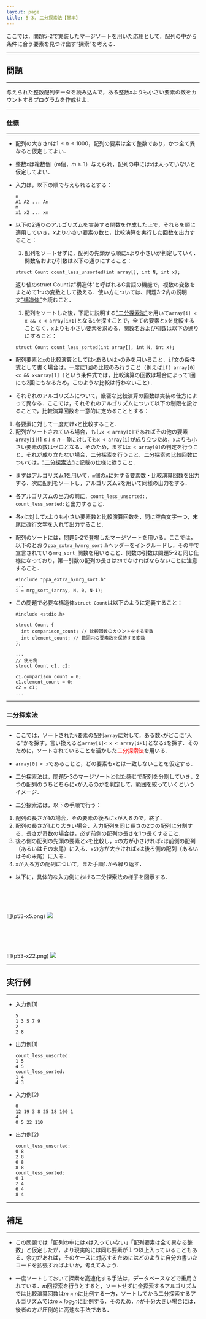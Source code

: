 ```yaml
---
layout: page
title: 5-3. 二分探索法【基本】
---
```


ここでは，問題5-2で実装したマージソートを用いた応用として，配列の中から条件に合う要素を見つけ出す”探索”を考える．

---
## 問題
---
与えられた整数配列データを読み込んで，ある整数$x$よりも小さい要素の数をカウントするプログラムを作成せよ．

---
### 仕様
---
- 配列の大きさ$n$は$1\le n \le 1000$，配列の要素は全て整数であり，かつ全て異なると仮定してよい．

- 整数$x$は複数個（$m$個，$m\ge1$）与えられ，配列の中には$x$は入っていないと仮定してよい．

- 入力は，以下の順で与えられるとする：

  ```
  n
  A1 A2 ... An
  m
  x1 x2 ... xm
  ```

- 以下の2通りのアルゴリズムを実装する関数を作成した上で，それらを順に適用していき，$x$より小さい要素の数と，比較演算を実行した回数を出力すること：
  1. 配列をソートせずに，配列の先頭から順に$x$より小さいか判定していく．関数名および引数は以下の通りにすること：

  ```
  struct Count count_less_unsorted(int array[], int N, int x);
  ```

  返り値のstruct Countは"構造体"と呼ばれるC言語の機能で，複数の変数をまとめて1つの変数として扱える．使い方については、問題3-2内の説明文["構造体"](/ppa-public/chapter3/p32-dIyXeyVb.html#structure)を読むこと．

  1. 配列をソートした後，下記に説明する["二分探索法"](#binary_search)を用いて`array[i] < x && x < array[i+1]`となる`i`を探すことで，全ての要素と`x`を比較することなく，`x`よりも小さい要素を求める．関数名および引数は以下の通りにすること：

  ```
  struct Count count_less_sorted(int array[], int N, int x);
  ```

- 配列要素と`x`の比較演算としては`<`あるいは`>`のみを用いること．`if`文の条件式として書く場合は，一度に1回の比較のみ行うこと（例えば`if( array[0]<x && x<array[1] )`という条件式では，比較演算の回数は場合によって1回にも2回にもなるため，このような比較は行わないこと）．

- それぞれのアルゴリズムについて，厳密な比較演算の回数は実装の仕方によって異なる．ここでは，それぞれのアルゴリズムについて以下の制限を設けることで，比較演算回数を一意的に定めることとする：
1. 各要素に対して一度だけ`x`と比較すること．
2. 配列がソートされている場合，もし`x < array[0]`であればその他の要素`array[i]`($1\le i \le n-1$)に対しても`x < array[i]`が成り立つため，`x`よりも小さい要素の数はゼロとなる．そのため，まずは`x < array[0]`の判定を行うこと．それが成り立たない場合，二分探索を行うこと．二分探索の比較回数については，["二分探索法"](#binary_search)に記載の仕様に従うこと．

- まずはアルゴリズム1を用いて，`m`個の`x`に対する要素数・比較演算回数を出力する．次に配列をソートし，アルゴリズム2を用いて同様の出力をする．

- 各アルゴリズムの出力の前に，`count_less_unsorted:`，`count_less_sorted:`と出力すること．

- 各$x$に対して$x$よりも小さい要素数と比較演算回数を，間に空白文字一つ，末尾に改行文字を入れて出力すること．

- 配列のソートには，問題5-2で登場したマージソートを用いる．ここでは，以下のとおり`ppa_extra_h/mrg_sort.h`ヘッダーをインクルードし，その中で宣言されている`mrg_sort_`関数を用いること．関数の引数は問題5-2と同じ仕様になっており，第一引数の配列の長さは`2N`でなければならないことに注意すること．

  ```
  #include "ppa_extra_h/mrg_sort.h"
  ...
  i = mrg_sort_(array, N, 0, N-1);
  ```

- この問題で必要な構造体`struct Count`は以下のように定義すること：

  ```
  #include <stdio.h>

  struct Count {
    int comparison_count; // 比較回数のカウントをする変数
    int element_count; // 範囲内の要素数を保持する変数
  };

  ...
  // 使用例
  struct Count c1, c2;

  c1.comparison_count = 0;
  c1.element_count = 0;
  c2 = c1;
  ...
  ```

---
### 二分探索法<a name="binary_search"></a>
---
- ここでは，ソートされた`N`要素の配列`array`に対して，ある数`x`がどこに”入る”かを探す，言い換えると`array[i]< x < array[i+1]`となる`i`を探す．そのために，ソートされていることを活かした<font color="red">二分探索法</font>を用いる．

- `array[0] < x`であることと，どの要素も`x`とは一致しないことを仮定する．

- 二分探索法は，問題5-3のマージソートと似た感じで配列を分割していき，2つの配列のうちどちらに`x`が入るのかを判定して，範囲を絞っていくというイメージ．

- 二分探索法は，以下の手順で行う：
1. 配列の長さが1の場合，その要素の後ろに`x`が入るので，終了．
2. 配列の長さが1より大きい場合、入力配列を同じ長さの2つの配列に分割する．長さが奇数の場合は，必ず前側の配列の長さを1つ長くすること．
3. 後ろ側の配列の先頭の要素と`x`を比較し，`x`の方が小さければ`x`は前側の配列（あるいはその末尾）に入る．`x`の方が大きければ`x`は後ろ側の配列（あるいはその末尾）に入る．
4. `x`が入る方の配列について，また手順1.から繰り返す．

- 以下に，具体的な入力例における二分探索法の様子を図示する．

<br>
<br>
<br>
<br>
![](p53-x5.png) 
<img src="p53-x5.png">
<br>
<br>
<br>
<br>
<br>
<br>
![](p53-x22.png) 
<img src="p53-x22.png">


---
## 実行例
---
- 入力例(1)

  ```
  5
  1 3 5 7 9
  2
  2 8
  ```

- 出力例(1)

  ```
  count_less_unsorted:
  1 5
  4 5
  count_less_sorted:
  1 4
  4 3
  ```

- 入力例(2)

  ```
  8
  12 19 3 8 25 18 100 1
  4
  0 5 22 110
  ```

- 出力例(2)

  ```
  count_less_unsorted:
  0 8
  2 8
  6 8
  8 8
  count_less_sorted:
  0 1
  2 4
  6 4
  8 4
  ```

---
## 補足
---
- この問題では「配列の中には$x$は入っていない」「配列要素は全て異なる整数」と仮定したが，より現実的には同じ要素が１つ以上入っていることもある．余力があれば，そのケースに対応するためにはどのように自分の書いたコードを拡張すればよいか，考えてみよう．

- 一度ソートしておいて探索を高速化する手法は，データベースなどで重用されている．$m$回探索を行うとすると，ソートせずに全探索するアルゴリズムでは比較演算回数は$m\times n$に比例する一方，ソートしてから二分探索するアルゴリズムでは$m\times log_2 n$に比例する．そのため，$n$が十分大きい場合には，後者の方が圧倒的に高速な手法である．
